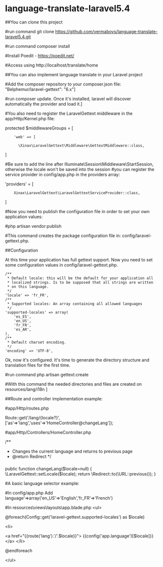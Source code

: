 # language-translate-laravel5.4

##You can clone this project

#run command git clone https://github.com/vermaboys/language-translate-laravel5.4.git

#run command composer install

#Install Poedit - https://poedit.net/

#Access using http://localhost/translate/home

##You can also implement language translate in your Laravel project

#Add the composer repository to your composer.json file: "Belphemur/laravel-gettext": "6.x"]

#run composer update. Once it's installed, laravel will discover automatically the provider and load it.]

#You also need to register the LaravelGettext middleware in the app/Http/Kernel.php file:

	
protected $middlewareGroups = [

	    'web' => [

	      \Xinax\LaravelGettext\Middleware\GettextMiddleware::class,

]

#Be sure to add the line after Illuminate\Session\Middleware\StartSession, otherwise the locale won't be saved into the session
#you can register the service provider in config/app.php in the providers array:
	
'providers' = [

        Xinax\LaravelGettext\LaravelGettextServiceProvider::class,

]


#Now you need to publish the configuration file in order to set your own application values:

#php artisan vendor:publish

#This command creates the package configuration file in: config/laravel-gettext.php.

##Configuration

At this time your application has full gettext support. Now you need to set some configuration values in config/laravel-gettext.php.

    /**
     * Default locale: this will be the default for your application all
     * localized strings. Is to be supposed that all strings are written
     * on this language.
     */
    'locale' => 'fr_FR',
    /**
     * Supported locales: An array containing all allowed languages
     */
    'supported-locales' => array(
        'es_ES',
        'en_US',
        'fr_FR',
        'es_AR',
    ),
    /**
     * Default charset encoding.
     */
    'encoding' => 'UTF-8',

Ok, now it's configured. It's time to generate the directory structure and translation files for the first time.

#run command php artisan gettext:create

#With this command the needed directories and files are created on resources/lang/i18n ]

##Route and controller implementation example:

#app/Http/routes.php

Route::get('/lang/{locale?}', ['as'=>'lang','uses'=>'HomeController@changeLang']);

#app/Http/Controllers/HomeController.php

/**
* Changes the current language and returns to previous page
* @return Redirect
*/

###
public function changeLang($locale=null)
{
    \LaravelGettext::setLocale($locale);
    return \Redirect::to(\URL::previous());
}

#A basic language selector example:

#In config/app.php Add language'=>array('en_US'=>'English','fr_FR'=>'French')

#In resources\views\layouts\app.blade.php
&lt;ul&gt;

@foreach(Config::get('laravel-gettext.supported-locales') as $locale)

&lt;li&gt;

&lt;a href="{{route('lang').'/'.$locale}}"&gt;
    	{{config('app.language')[$locale]}}&lt;&#47;a&gt;
    &lt;&#47;li&gt;

@endforeach 

&lt;&#47;ul&gt;

